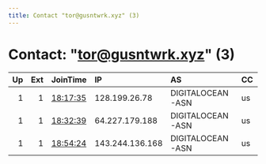 ```yaml
---
title: Contact "tor@gusntwrk.xyz" (3)
---
```


# Contact: "tor@gusntwrk.xyz" (3)

|   Up |   Ext | JoinTime                                                                                              | IP              | AS               | CC   |   ORp |   Dirp | OS    | Version   | Nickname   |   eFamMembers |
|-----:|------:|:------------------------------------------------------------------------------------------------------|:----------------|:-----------------|:-----|------:|-------:|:------|:----------|:-----------|--------------:|
|    1 |     1 | [18:17:35](https://nusenu.github.io/OrNetStats/w/relay/7F39B23F6CD4CBC69C561D4A30C4DC35F0D06396.html) | 128.199.26.78   | DIGITALOCEAN-ASN | us   |   443 |      0 | Linux | 0.4.7.7   | gusntwrk   |             6 |
|    1 |     1 | [18:32:39](https://nusenu.github.io/OrNetStats/w/relay/6D86FB336DE95CC14C588E92EB1FA1DDC7B8D1B6.html) | 64.227.179.188  | DIGITALOCEAN-ASN | us   |   443 |      0 | Linux | 0.4.7.7   | gusntwrk   |             6 |
|    1 |     1 | [18:54:24](https://nusenu.github.io/OrNetStats/w/relay/7EBB68DD851CA98DF268CAB7BD63D4A031855FB0.html) | 143.244.136.168 | DIGITALOCEAN-ASN | us   |   443 |      0 | Linux | 0.4.7.7   | gusntwrk   |             6 |
